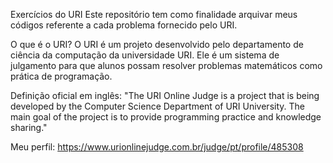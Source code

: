 Exercícios do URI
Este repositório tem como finalidade arquivar meus códigos referente a cada problema fornecido pelo URI. 

O que é o URI?
O URI é um projeto desenvolvido pelo departamento de ciência da computação da universidade URI. 
Ele é um sistema de julgamento para que alunos possam resolver problemas matemáticos como prática de programação.

Definição oficial em inglês:
"The URI Online Judge is a project that is being developed by the Computer Science Department of URI University. 
The main goal of the project is to provide programming practice and knowledge sharing."



 Meu perfil: https://www.urionlinejudge.com.br/judge/pt/profile/485308